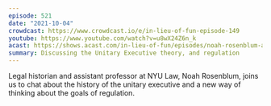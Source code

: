 ```yaml
---
episode: 521
date: "2021-10-04"
crowdcast: https://www.crowdcast.io/e/in-lieu-of-fun-episode-149
youtube: https://www.youtube.com/watch?v=u8wX24Z6n_k
acast: https://shows.acast.com/in-lieu-of-fun/episodes/noah-rosenblum-and-legal-history
summary: Discussing the Unitary Executive theory, and regulation
---
```

Legal historian and assistant professor at NYU Law, Noah Rosenblum, joins us to chat about the history of the unitary executive and a new way of thinking about the goals of regulation.

